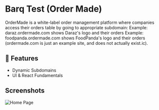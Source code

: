 # Barq Test  (Order Made)

OrderMade is a white-label order management platform where companies access their orders table by going to appropriate subdomain:
Example: daraz.ordermade.com shows Daraz's logo and their orders
Example: foodpanda.ordermade.com shows FoodPanda's logo and their orders
(ordermade.com is just an example site, and does not actually exist.ic).

## 🌟 Features

- Dynamic Subdomains 
- UI & React Fundamentals



## Screenshots

![Home Page](https://i.postimg.cc/hvzPLZG3/Barq.png)
